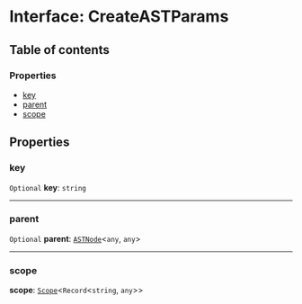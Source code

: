 # Interface: CreateASTParams

## Table of contents

### Properties

* [key](/auto-docs/editor/interfaces/CreateASTParams.md#key)
* [parent](/auto-docs/editor/interfaces/CreateASTParams.md#parent)
* [scope](/auto-docs/editor/interfaces/CreateASTParams.md#scope)

## Properties

### key

`Optional` **key**: `string`

***

### parent

`Optional` **parent**: [`ASTNode`](/auto-docs/editor/classes/ASTNode.md)<`any`, `any`>

***

### scope

**scope**: [`Scope`](/auto-docs/editor/classes/Scope.md)<`Record`<`string`, `any`>>
